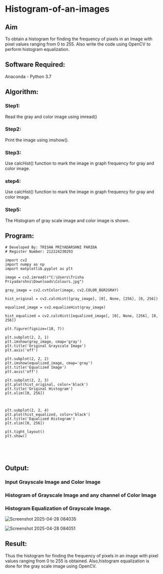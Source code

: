 # Histogram-of-an-images
## Aim
To obtain a histogram for finding the frequency of pixels in an Image with pixel values ranging from 0 to 255. Also write the code using OpenCV to perform histogram equalization.

## Software Required:
Anaconda - Python 3.7

## Algorithm:
### Step1:
Read the gray and color image using imread()

### Step2:
Print the image using imshow().

### Step3:
Use calcHist() function to mark the image in graph frequency for gray and color image.

### step4:
Use calcHist() function to mark the image in graph frequency for gray and color image.

### Step5:
The Histogram of gray scale image and color image is shown.


## Program:
```
# Developed By: TRISHA PRIYADARSHNI PARIDA
# Register Number: 212224230293

import cv2
import numpy as np
import matplotlib.pyplot as plt

image = cv2.imread(r"C:\Users\Trisha Priyadarshni\Downloads\Colours.jpg")

gray_image = cv2.cvtColor(image, cv2.COLOR_BGR2GRAY)

hist_original = cv2.calcHist([gray_image], [0], None, [256], [0, 256])

equalized_image = cv2.equalizeHist(gray_image)

hist_equalized = cv2.calcHist([equalized_image], [0], None, [256], [0, 256])

plt.figure(figsize=(10, 7))

plt.subplot(2, 2, 1)
plt.imshow(gray_image, cmap='gray')
plt.title('Original Grayscale Image')
plt.axis('off')

plt.subplot(2, 2, 2)
plt.imshow(equalized_image, cmap='gray')
plt.title('Equalized Image')
plt.axis('off')

plt.subplot(2, 2, 3)
plt.plot(hist_original, color='black')
plt.title('Original Histogram')
plt.xlim([0, 256])



plt.subplot(2, 2, 4)
plt.plot(hist_equalized, color='black')
plt.title('Equalized Histogram')
plt.xlim([0, 256])

plt.tight_layout()
plt.show()





```
## Output:
### Input Grayscale Image and Color Image


### Histogram of Grayscale Image and any channel of Color Image


### Histogram Equalization of Grayscale Image.

![Screenshot 2025-04-28 084035](https://github.com/user-attachments/assets/c0e5d74b-0275-4e99-9b76-e2b878d1b1b1)

![Screenshot 2025-04-28 084051](https://github.com/user-attachments/assets/d5125f35-cae6-48a4-aad1-a61aa2feae6f)



## Result: 
Thus the histogram for finding the frequency of pixels in an image with pixel values ranging from 0 to 255 is obtained. Also,histogram equalization is done for the gray scale image using OpenCV.
